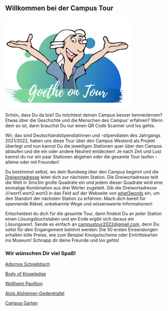 ## Willkommen bei der Campus Tour
<p class="aligncenter">
    <img src="Logo.png" alt="centered image" width="400" />
</p>
Schön, dass Du da bist! Du möchtest deinen Campus besser kennenlernen? Etwas über die Geschichte und die Menschen des Campus' erfahren? Wenn dem so ist, dann brauchst Du nur einen QR Code Scanner und los gehts. 


Wir, das sind Deutschlandstipendiatinnen und -stipendiaten des Jahrgangs 2021/2022, haben uns diese Tour über den Campus Westend als Projekt überlegt und nun kannst Du die jeweiligen Stationen quer über den Campus ablaufen und die ein oder andere Neuheit entdecken! Je nach Zeit und Lust kannst du nur ein paar Stationen abgehen oder die gesamte Tour laufen – alleine oder mit Freunden!

Du bestimmst selbst, wo dein Rundweg über den Campus beginnt und die [Dreiwortadresse](https://what3words.com/pinsel.enthielt.vorweisen) leitet dich zur nächsten Station. Die Dreiwortadresse teilt die Welt in 3mx3m große Quadrate ein und jedem dieser Quadrate wird eine einmalige Kombination aus drei Wörter zugeteilt. Gib die Dreiwortadresse ///wort1.wort2.wort3 in das Feld auf der Webseite von [what3words](https://what3words.com/pinsel.enthielt.vorweisen) ein, um den Standort der nächsten Station zu erfahren. Mach dich bereit für spannende Rätsel, unbekannte Wege und wissenswerte Informationen!

Entscheidest du dich für die gesamte Tour, dann findest Du an jeder Station einen Lösungsbuchstaben und am Ende ergibt sich daraus ein Lösungswort. Sende es einfach an campustour2022@gmail.com, denn Du sollst für dein Engangement belohnt werden: Die 50 ersten Einsendungen erhalten tolle Preise, wie zum Beispiel Kinogutscheine oder Eintrittskarten ins Museum! 
Schnapp dir deine Freunde und los gehts!

### Wir wünschen Dir viel Spaß!


[Adornos Schreibtisch](Adorno.md)

[Body of Knowledge](Body_of_Knowledge.md)

[Wollheim Pavillion](Wollheim.md)

[Alois Alzheimer-Gedenktafel](Alzheimer.md)

[Campus Garten](CampusGarten.md)
